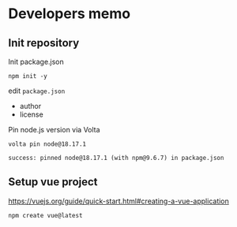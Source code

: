# Developers memo

## Init repository

Init package.json

```shell
npm init -y
```

edit `package.json`

- author
- license

Pin node.js version via Volta

```shell
volta pin node@18.17.1
```

```text
success: pinned node@18.17.1 (with npm@9.6.7) in package.json
```

## Setup vue project

https://vuejs.org/guide/quick-start.html#creating-a-vue-application

```shell
npm create vue@latest
```
